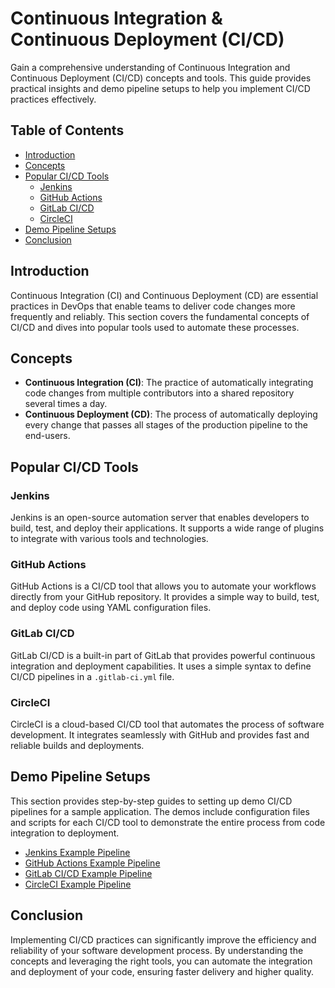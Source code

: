# Continuous Integration & Continuous Deployment (CI/CD)

Gain a comprehensive understanding of Continuous Integration and Continuous Deployment (CI/CD) concepts and tools. This guide provides practical insights and demo pipeline setups to help you implement CI/CD practices effectively.

## Table of Contents

- [Introduction](#introduction)
- [Concepts](#concepts)
- [Popular CI/CD Tools](#popular-cicd-tools)
  - [Jenkins](#jenkins)
  - [GitHub Actions](#github-actions)
  - [GitLab CI/CD](#gitlab-cicd)
  - [CircleCI](#circleci)
- [Demo Pipeline Setups](#demo-pipeline-setups)
- [Conclusion](#conclusion)

## Introduction

Continuous Integration (CI) and Continuous Deployment (CD) are essential practices in DevOps that enable teams to deliver code changes more frequently and reliably. This section covers the fundamental concepts of CI/CD and dives into popular tools used to automate these processes.

## Concepts

- **Continuous Integration (CI)**: The practice of automatically integrating code changes from multiple contributors into a shared repository several times a day.
- **Continuous Deployment (CD)**: The process of automatically deploying every change that passes all stages of the production pipeline to the end-users.

## Popular CI/CD Tools

### Jenkins

Jenkins is an open-source automation server that enables developers to build, test, and deploy their applications. It supports a wide range of plugins to integrate with various tools and technologies.

### GitHub Actions

GitHub Actions is a CI/CD tool that allows you to automate your workflows directly from your GitHub repository. It provides a simple way to build, test, and deploy code using YAML configuration files.

### GitLab CI/CD

GitLab CI/CD is a built-in part of GitLab that provides powerful continuous integration and deployment capabilities. It uses a simple syntax to define CI/CD pipelines in a `.gitlab-ci.yml` file.

### CircleCI

CircleCI is a cloud-based CI/CD tool that automates the process of software development. It integrates seamlessly with GitHub and provides fast and reliable builds and deployments.

## Demo Pipeline Setups

This section provides step-by-step guides to setting up demo CI/CD pipelines for a sample application. The demos include configuration files and scripts for each CI/CD tool to demonstrate the entire process from code integration to deployment.

- [Jenkins Example Pipeline](jenkins/README.md)
- [GitHub Actions Example Pipeline](github-actions/README.md)
- [GitLab CI/CD Example Pipeline](gitlab-ci/README.md)
- [CircleCI Example Pipeline](circleci/README.md)

## Conclusion

Implementing CI/CD practices can significantly improve the efficiency and reliability of your software development process. By understanding the concepts and leveraging the right tools, you can automate the integration and deployment of your code, ensuring faster delivery and higher quality.